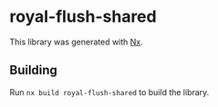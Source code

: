 # royal-flush-shared

This library was generated with [Nx](https://nx.dev).

## Building

Run `nx build royal-flush-shared` to build the library.
